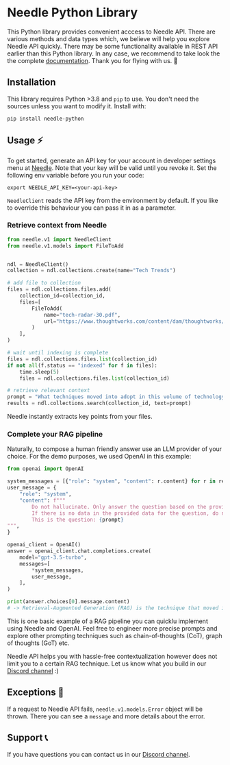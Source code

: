 # Needle Python Library

This Python library provides convenient acccess to Needle API. There are various methods and data types which, we believe will help you explore Needle API quickly. There may be some functionality available in REST API earlier than this Python library. In any case, we recommend to take look the the complete [documentation](https://docs.needle-ai.com). Thank you for flying with us. 🚀

## Installation

This library requires Python >3.8 and `pip` to use. You don't need the sources unless you want to modify it. Install with:

```
pip install needle-python
```

## Usage ⚡️

To get started, generate an API key for your account in developer settings menu at [Needle](https://needle-ai.com). Note that your key will be valid until you revoke it. Set the following env variable before you run your code:

```
export NEEDLE_API_KEY=<your-api-key>
```

`NeedleClient` reads the API key from the environment by default. If you like to override this behaviour you can pass it in as a parameter. 

### Retrieve context from Needle

```python
from needle.v1 import NeedleClient
from needle.v1.models import FileToAdd


ndl = NeedleClient()
collection = ndl.collections.create(name="Tech Trends")

# add file to collection
files = ndl.collections.files.add(
    collection_id=collection_id,
    files=[
        FileToAdd(
            name="tech-radar-30.pdf",
            url="https://www.thoughtworks.com/content/dam/thoughtworks/documents/radar/2024/04/tr_technology_radar_vol_30_en.pdf",
        )
    ],
)

# wait until indexing is complete
files = ndl.collections.files.list(collection_id)
if not all(f.status == "indexed" for f in files):
    time.sleep(5)
    files = ndl.collections.files.list(collection_id)

# retrieve relevant context
prompt = "What techniques moved into adopt in this volume of technology radar?"
results = ndl.collections.search(collection_id, text=prompt)
```

Needle instantly extracts key points from your files.

### Complete your RAG pipeline

Naturally, to compose a human friendly answer use an LLM provider of your choice. For the demo purposes, we used OpenAI in this example:

```python
from openai import OpenAI

system_messages = [{"role": "system", "content": r.content} for r in results] # results from Needle
user_message = {
    "role": "system",
    "content": f"""
        Do not hallucinate. Only answer the question based on the provided results data. 
        If there is no data in the provided data for the question, do not try to generate an answer that does not make sense. 
        This is the question: {prompt}
""",
}

openai_client = OpenAI()
answer = openai_client.chat.completions.create(
    model="gpt-3.5-turbo",
    messages=[
        *system_messages,
        user_message,
    ],
)

print(answer.choices[0].message.content)
# -> Retrieval-Augmented Generation (RAG) is the technique that moved into "Adopt" in this volume of the Technology Radar.
```

This is one basic example of a RAG pipeline you can quicklu implement using Needle and OpenAI. Feel free to engineer more precise prompts and explore other prompting techniques such as chain-of-thoughts (CoT), graph of thoughts (GoT) etc. 

Needle API helps you with hassle-free contextualization however does not limit you to a certain RAG technique. Let us know what you build in our [Discord channel](https://discord.gg/JzJcHgTyZx) :)

## Exceptions 🧨

If a request to Needle API fails, `needle.v1.models.Error` object will be thrown. There you can see a `message` and more details about the error.

## Support 📞

If you have questions you can contact us in our [Discord channel](https://discord.gg/JzJcHgTyZx). 

